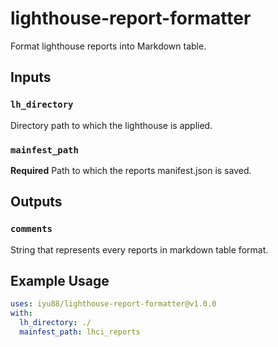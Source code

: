 # lighthouse-report-formatter

Format lighthouse reports into Markdown table.

## Inputs

### `lh_directory`

Directory path to which the lighthouse is applied.

### `mainfest_path`

**Required** Path to which the reports manifest.json is saved.

## Outputs

### `comments`

String that represents every reports in markdown table format.

## Example Usage

```yaml
uses: iyu88/lighthouse-report-formatter@v1.0.0
with:
  lh_directory: ./
  mainfest_path: lhci_reports
```
